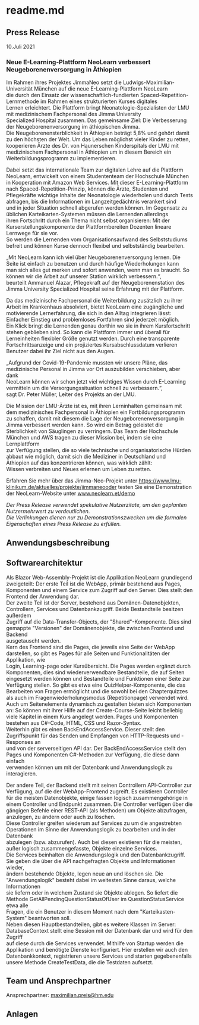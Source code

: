 # readme.md

## Press Release


10.Juli 2021
### Neue E-Learning-Plattform NeoLearn verbessert Neugeborenenversorgung in Äthiopien     

Im Rahmen ihres Projektes JimmaNeo setzt die Ludwigs-Maximilian-Universität München auf die neue E-Learning-Plattform NeoLearn  
die durch den Einsatz der wissenschaftlich-fundierten Spaced-Repetition-Lernmethode im Rahmen eines strukturierten Kurses digitales  
Lernen erleichtert. Die Plattform bringt Neonatologie-Spezialisten der LMU mit medizinischem Fachpersonal des Jimma University  
Specialized Hospital zusammen. Das gemeinsame Ziel: Die Verbesserung der Neugeborenenversorgung im äthiopischen Jimma.  
Die Neugeborenensterblichkeit in Äthiopien beträgt 5,8% und gehört damit zu den höchsten der Welt. Um das Leben möglichst vieler Kinder zu retten,  
kooperieren Ärzte des Dr. von Haunerschen Kinderspitals der LMU mit medizinischem Fachpersonal in Äthiopien um in diesem Bereich ein  
Weiterbildungsprogramm zu implementieren. 

Dabei setzt das internationale Team zur digitalen Lehre auf die Plattform NeoLearn, entwickelt von einem Studententeam der Hochschule München   
in Kooperation mit Amazon Web Services. Mit dieser E-Learning-Plattform nach Spaced-Repetition-Prinzip, können die Ärzte, Studenten und   
Pflegekräfte wichtige Inhalte der Neonatologie wiederholen und durch Tests abfragen, bis die Informationen im Langzeitgedächtnis verankert sind  
 und in jeder Situation schnell abgerufen werden können. Im Gegensatz zu üblichen Karteikarten-Systemen müssen die Lernenden allerdings   
 ihren Fortschritt durch ein Thema nicht selbst organisieren: Mit der Kurserstellungskomponente der Plattformbereiten Dozenten lineare Lernwege für sie vor.  
  So werden die Lernenden vom Organisationsaufwand des Selbststudiums befreit und können Kurse dennoch flexibel und selbstständig bearbeiten.  
  
„Mit NeoLearn kann ich viel über Neugeborenenversorgung lernen. Die Seite ist einfach zu benutzen und durch häufige Wiederholungen kann  
 man sich alles gut merken und sofort anwenden, wenn man es braucht. So können wir die Arbeit auf unserer Station wirklich verbessern.“,   
 beurteilt Ammanuel Alazar, Pflegekraft auf der Neugeborenenstation des Jimma University Specialized Hospital seine Erfahrung mit der Plattform.  
   
Da das medizinische Fachpersonal die Weiterbildung zusätzlich zu ihrer Arbeit im Krankenhaus absolviert, bietet NeoLearn eine zugängliche und   
motivierende Lernerfahrung, die sich in den Alltag integrieren lässt: Einfacher Einstieg und problemloses Fortfahren sind jederzeit möglich.   
Ein Klick bringt die Lernenden genau dorthin wo sie in ihrem Kursfortschritt stehen geblieben sind. So kann die Plattform immer und überall für   
Lerneinheiten flexibler Größe genutzt werden. Durch eine transparente Fortschrittsanzeige und ein projiziertes Kursabschlussdatum verlieren  
Benutzer dabei ihr Ziel nicht aus den Augen.  

„Aufgrund der Covid-19-Pandemie mussten wir unsere Pläne, das medizinische Personal in Jimma vor Ort auszubilden verschieben, aber dank  
NeoLearn können wir schon jetzt viel wichtiges Wissen durch E-Learning vermitteln um die Versorgungssituation schnell zu verbessern.“,  
sagt Dr. Peter Müller, Leiter des Projekts an der LMU.  

Die Mission der LMU-Ärzte ist es, mit ihren Lerninhalten gemeinsam mit dem medizinisches Fachpersonal in Äthiopien ein Fortbildungsprogramm  
zu schaffen, damit mit diesem die Lage der Neugeborenenversorgung in Jimma verbessert werden kann. So wird ein Betrag geleistet die  
Sterblichkeit von Säuglingen zu verringern. Das Team der Hochschule München und AWS tragen zu dieser Mission bei, indem sie eine Lernplattform  
zur Verfügung stellen, die so viele technische und organisatorische Hürden abbaut wie möglich, damit sich die Mediziner in Deutschland und  
Äthiopien auf das konzentrieren können, was wirklich zählt:  
 Wissen verbreiten und Neues erlernen um Leben zu retten.  
 
 Erfahren Sie mehr über das Jimma-Neo-Projekt unter https://www.lmu-klinikum.de/aktuelles/projekte/jimmaneooder testen Sie eine Demonstration  
 der NeoLearn-Website unter www.neolearn.et/demo


*Der Press Release verwendet spekulative Nutzerzitate, um den geplanten Nutzermehrwert zu verdeutlichen.  
Die Verlinkungen dienen nur zu Demonstrationszwecken um die formalen Eigenschaften eines Press Release zu erfüllen.*


## Anwendungsbeschreibung

## Softwarearchitektur
Als Blazor Web-Assembly-Projekt ist die Applikation NeoLearn grundlegend zweigeteilt: Der erste Teil ist die WebApp, primär bestehend aus Pages,  
Komponenten und einem Service zum Zugriff auf den Server. Dies stellt den Frontend der Anwendung dar.  
Der zweite Teil ist der Server, bestehend aus Domänen-Datenobjekten, Controllern, Services und Datenbankzugriff. Beide Bestandteile besitzen außerdem  
Zugriff auf die Data-Transfer-Objects, der "Shared"-Komponente. Dies sind gemappte "Versionen" der Domänenobjekte, die zwischen Frontend und Backend  
ausgetauscht werden.  
Kern des Frontend sind die Pages, die jeweils eine Seite der WebApp darstellen, so gibt es Pages für alle Seiten und Funktionalitäten der Applikation, wie  
Login, Learning-page oder Kursübersicht. Die Pages werden ergänzt durch Komponenten, dies sind wiederverwendbare Bestandteile, die auf Seiten  
eingesetzt werden können und Bestandteile und Funktionen einer Seite zur Verfügung stellen. So gibt es etwa eine QuizHelper-Komponente, die das  
Bearbeiten von Fragen ermöglicht und die sowohl bei den Chapterquizzes als auch im Fragenwiederholungsmodus (Repetitionpage) verwendet wird.  
Auch um Seitenelemente dynamisch zu gestalten bieten sich Komponenten an: So können mit ihrer Hilfe auf der Create-Course-Seite leicht beliebig  
viele Kapitel in einem Kurs angelegt werden. 
Pages und Komponenten bestehen aus C#-Code, HTML, CSS und Razor-Syntax.  
Weiterhin gibt es einen BackEndAccessService. Dieser stellt den Zugriffspunkt für das Senden und Empfangen von HTTP-Requests und -Responses an  
und von der serverseitigen API dar. Der BackEndAccessService stellt den Pages und Komponenten C#-Methoden zur Verfügung, die diese dann einfach  
verwenden können um mit der Datenbank und Anwendungslogik zu interagieren.  

Der andere Teil, der Backend stellt mit seinen Controllern API-Controller zur Verfügung, auf die der WebApp-Frontend zugreift. Es existieren Controller  
für die meisten Datenobjekte, einige fassen logisch zusammengehörige in einem Controller und Endpunkt zusammen. Die Controller verfügen über die  
gängigen Befehle einer REST-API (als Methoden) um Objekte abzufragen, anzulegen, zu ändern oder auch zu löschen.  
Diese Controller greifen wiederum auf Services zu um die angestrebten Operationen im Sinne der Anwendungslogik zu bearbeiten und in der Datenbank  
abzulegen (bzw. abzurufen). Auch bei diesen existieren für die meisten, außer logisch zusammengefasste, Objekte einzelne Services.  
Die Services beinhalten die Anwendungslogik und den Datenbankzugriff. Sie geben die über die API nachgefragten Objekte und Informationen wieder,  
ändern bestehende Objekte, legen neue an und löschen sie. Die "Anwendungslogik" besteht dabei im weitesten Sinne daraus, welche Informationen  
sie liefern oder in welchem Zustand sie Objekte ablegen. So liefert die Methode GetAllPendingQuestionStatusOfUser im QuestionStatusService etwa alle  
Fragen, die ein Benutzer in diesem Moment nach dem "Karteikasten-System" beantworten soll.  
Neben diesen Hauptbestandteilen, gibt es weitere Klassen im Server: DatabaseContext stellt eine Session mit der Datenbank dar und wird für den Zugriff  
auf diese durch die Services verwendet. Mithilfe von Startup werden die Applikation und benötigte Dienste konfiguriert. Hier erstellen wir auch den Datenbankkontext, registrieren unsere Services und starten gegebenenfalls unsere Methode CreateTestData, die die Testdaten aufsetzt.
## Team und Ansprechpartner

Ansprechpartner: maximilian.preis@hm.edu
## Anlagen